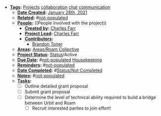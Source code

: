 - **[Tags](<../Tags.md>):** [Projects](<../Projects.md>) [collaboration](<../collaboration.md>) [chat](<../chat.md>) [communication](<../communication.md>)
    - **[Date Created](<../Date Created.md>):** [January 28th, 2021](<../January 28th, 2021.md>) 
    - **[Related](<../Related.md>):** #[not-populated](<../not-populated.md>)
    - **[People](<../People.md>):** ((People involved with the project))
        - **[Created by](<../Created by.md>):** [Charles Farr](<../Charles Farr.md>)
        - **[Project Lead](<../Project Lead.md>):** [Charles Farr](<../Charles Farr.md>)
        - **[Contributors](<../Contributors.md>):**
            - [Brandon Toner](<../Brandon Toner.md>)
    - **[Areas](<../Areas.md>):** [Areas/Roam Collective](<../Areas/Roam Collective.md>) 
    - **[Project Status](<../Project Status.md>):** [Status](<../Status.md>)/Active
    - **[Due Date](<../Due Date.md>):** #[not-populated](<../not-populated.md>) [Housekeeping](<../Housekeeping.md>)
    - **[Reminders](<../Reminders.md>):** #[not-populated](<../not-populated.md>) 
    - **[Date Completed](<../Date Completed.md>):** #[Status/Not Completed](<../Status/Not Completed.md>)
    - **[Notes](<../Notes.md>):** #[not-populated](<../not-populated.md>)
    - **[Tasks](<../Tasks.md>):** 
        - [ ] Outline detailed grant proposal
        - [ ] Submit grant proposal
        - [ ] Determine the level of technical ability required to build a bridge between Urbit and Roam
            - [ ] Recruit interested parties to join effort!
